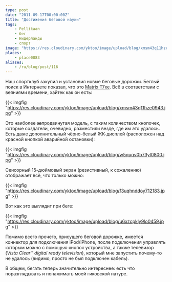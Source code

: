 ```yaml
---
type: post
date: "2011-09-17T00:00:00Z"
title: "Достижения беговой науки"
tags:
    - Pellikaan
    - бег
    - Нидерланды
    - спорт
image: "https://res.cloudinary.com/yktoo/image/upload/blog/xmsm43q11hze0943.jpg"
places:
    - place0083
aliases:
    - /ru/blog/post/116
---
```


Наш спортклуб закупил и установил новые беговые дорожки. Беглый поиск в Интернете показал, что это [Matrix T7xe](http://www.matrixfitness.com/product/view/t7xe-treadmill). Всё в соответствии с веяниями времени, хайтек как он есть:

{{< imgfig "https://res.cloudinary.com/yktoo/image/upload/blog/xmsm43q11hze0943.jpg" >}}

<!--more-->

Это наиболее ~~за~~продвинутая модель, с таким количеством кнопочек, которые создатели, очевидно, разместили везде, где им это удалось. Есть даже дополнительный чёрно-белый ЖК-дисплей (расположен над красной кнопкой аварийной остановки):

{{< imgfig "https://res.cloudinary.com/yktoo/image/upload/blog/w5quqv0b73yl0800.jpg" >}}

Сенсорный 15-дюймовый экран (резистивный, к сожалению) отображает всё, что только можно:

{{< imgfig "https://res.cloudinary.com/yktoo/image/upload/blog/f3uqhnddoy712183.jpg" >}}

Вот как это выглядит при беге:

{{< imgfig "https://res.cloudinary.com/yktoo/image/upload/blog/u6xzcpkly9lo0459.jpg" >}}

Помимо всего прочего, присущего беговой дорожке, имеется коннектор для подключения iPod/iPhone, после подключения управлять которым можно с помощью кнопок устройства, а также телевизор (*Vista Clear™ digital ready television*), который мне запустить почему-то не удалось (видимо, просто не был подключен кабель).

В общем, бегать теперь значительно интереснее: есть что поразглядывать и понажимать моей гиковской натуре.
